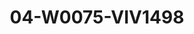 ---
title: 04-W0075-VIV1498
image: /v1543919832/viterbo/04-W0075-VIV1498.jpg
brand: vivie
layout: vestito
---